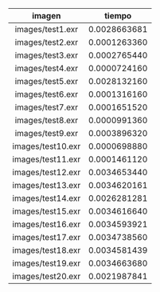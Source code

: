 imagen|tiempo
:---:|:---:
images/test1.exr|0.0028663681
images/test2.exr|0.0001263360
images/test3.exr|0.0002765440
images/test4.exr|0.0000724160
images/test5.exr|0.0028132160
images/test6.exr|0.0001316160
images/test7.exr|0.0001651520
images/test8.exr|0.0000991360
images/test9.exr|0.0003896320
images/test10.exr|0.0000698880
images/test11.exr|0.0001461120
images/test12.exr|0.0034653440
images/test13.exr|0.0034620161
images/test14.exr|0.0026281281
images/test15.exr|0.0034616640
images/test16.exr|0.0034593921
images/test17.exr|0.0034738560
images/test18.exr|0.0034581439
images/test19.exr|0.0034663680
images/test20.exr|0.0021987841
